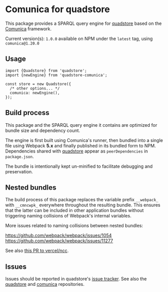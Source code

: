 
# Comunica for quadstore

This package provides a SPARQL query engine for [quadstore][3] based on the
[Comunica][1] framework.

Current version(s): `1.0.0` available on NPM under the `latest` tag, using `comunica@1.20.0` 

## Usage

```
import {Quadstore} from 'quadstore';
import {newEngine} from 'quadstore-comunica';

const store = new Quadstore({ 
  /* other options... */ 
  comunica: newEngine(), 
});
```

## Build process

This package and the SPARQL query engine it contains are optimized for bundle
size and dependency count.

The engine is first built using Comunica's runner, then bundled into a single
file using Webpack **5.x** and finally published in its bundled form to NPM. 
Dependencies shared with [quadstore][0] appear as `peerDependencies` in 
`package.json`.

The bundle is intentionally kept un-minified to facilitate debugging and
preservation.

## Nested bundles

The build process of this package replaces the variable prefix `__webpack_` 
with `__cmncwpk_` everywhere throughout the resulting bundle. This ensures
that the latter can be included in other application bundles without 
triggering naming collisions of Webpack's internal variables.

More issues related to naming collisions between nested bundles:

https://github.com/webpack/webpack/issues/1054
https://github.com/webpack/webpack/issues/11277

See also [this PR to vercel/ncc](https://github.com/vercel/ncc/pull/633).

## Issues 

Issues should be reported in quadstore's [issue tracker][2].
See also the [quadstore][0] and [comunica][1] repositories.

[0]: https://github.com/beautifulinteractions/node-quadstore
[1]: https://github.com/comunica/comunica
[2]: https://github.com/beautifulinteractions/node-quadstore/issues
[3]: https://github.com/beautifulinteractions/node-quadstore#optscomunica
